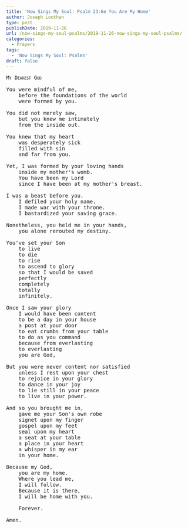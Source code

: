 ```yaml
---
title: 'Now Sings My Soul: Psalm 23:6e You Are My Home'
author: Joseph Louthan
type: post
publishDate: 2019-11-26
url: /now-sings-my-soul-psalms/2019-11-26-now-sings-my-soul-psalms/
categories:
  - Prayers
tags:
  - 'Now Sings My Soul: Psalms'
draft: false
---
```

<pre>
<div style="font-variant: small-caps;">My Dearest God</div>
You were mindful of me,  
	before the foundations of the world  
	were formed by you.  
  
You did not merely saw,  
	but you knew me intimately  
	from the inside out.  
  
You knew that my heart  
	was desperately sick  
	filled with sin  
	and far from you.  
  
Yet, I was formed by your loving hands  
	inside my mother's womb.  
	You have been my Lord  
	since I have been at my mother's breast.  
  
I was a beast before you.  
	I defiled your holy name.  
	I made war with your throne.  
	I bastardized your saving grace.  
  
Nonetheless, you held me in your hands,  
	you alone rerouted my destiny.  
  
You've set your Son  
	to live  
	to die  
	to rise  
	to ascend to glory  
	so that I would be saved  
	perfectly  
	completely  
	totally  
	infinitely.  
  
Once I saw your glory  
	I would have been content  
	to be a day in your house  
	a post at your door  
	to eat crumbs from your table  
	to do as you command   
	because from everlasting  
	to everlasting  
	you are God,  
  
But you were never content nor satisfied  
	unless I rest upon your chest  
	to rejoice in your glory  
	to dance in your joy  
	to lie still in your peace  
	to live in your power.  
  
And so you brought me in,  
	gave me your Son's own robe  
	signet upon my finger  
	gospel upon my feet  
	seal upon my heart  
	a seat at your table  
	a place in your heart  
	a whisper in my ear  
	in your home.  
  
Because my God,  
	you are my home.  
	Where you lead me,  
	I will follow.  
	Because it is there,  
	I will be home with you.  
  
	Forever.  
  
Amen.  
</pre>
